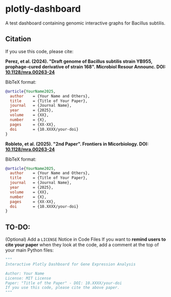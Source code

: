 # plotly-dashboard
A test dashboard containing genomic interactive graphs for Bacillus subtilis.

## Citation

If you use this code, please cite:

**Perez, et al. (2024). "Draft genome of Bacillus subtilis strain YB955, prophage-cured derivative of strain 168". Microbiol Resour Announc. DOI: [10.1128/mra.00263-24](https://doi.org/10.1128/mra.00263-24)**

BibTeX format:
```bibtex
@article{YourName2025,
  author    = {Your Name and Others},
  title     = {Title of Your Paper},
  journal   = {Journal Name},
  year      = {2025},
  volume    = {XX},
  number    = {X},
  pages     = {XX-XX},
  doi       = {10.XXXX/your-doi}
}
```

**Robleto, et al. (2025). "2nd Paper". Frontiers in Micorbiology. DOI: [10.1128/mra.00263-24](https://doi.org/10.1128/mra.00263-24)**

BibTeX format:
```bibtex
@article{YourName2025,
  author    = {Your Name and Others},
  title     = {Title of Your Paper},
  journal   = {Journal Name},
  year      = {2025},
  volume    = {XX},
  number    = {X},
  pages     = {XX-XX},
  doi       = {10.XXXX/your-doi}
}
```

## **TO-DO:**
(Optional) Add a `LICENSE` Notice in Code Files
If you want to **remind users to cite your paper** when they look at the code, add a comment at the top of your main Python files:

```python
"""
Interactive Plotly Dashboard for Gene Expression Analysis

Author: Your Name
License: MIT License
Paper: "Title of the Paper" - DOI: 10.XXXX/your-doi
If you use this code, please cite the above paper.
"""
